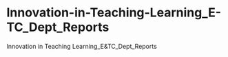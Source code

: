 # Innovation-in-Teaching-Learning_E-TC_Dept_Reports
Innovation in Teaching Learning_E&amp;TC_Dept_Reports



